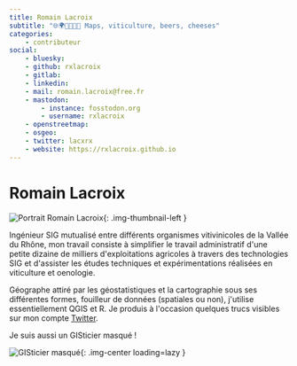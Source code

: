 ```yaml
---
title: Romain Lacroix
subtitle: "🌐🌍🍇🍷🍺🧀 Maps, viticulture, beers, cheeses"
categories:
    - contributeur
social:
    - bluesky:
    - github: rxlacroix
    - gitlab:
    - linkedin:
    - mail: romain.lacroix@free.fr
    - mastodon:
        - instance: fosstodon.org
        - username: rxlacroix
    - openstreetmap:
    - osgeo:
    - twitter: lacxrx
    - website: https://rxlacroix.github.io
---
```


# Romain Lacroix

<!-- --8<-- [start:author-sign-block] -->

![Portrait Romain Lacroix](https://cdn.geotribu.fr/img/articles-blog-rdp/articles/webmapping_avec_r/rl_225.jpg){: .img-thumbnail-left }

Ingénieur SIG mutualisé entre différents organismes vitivinicoles de la Vallée du Rhône, mon travail consiste à simplifier le travail administratif d'une petite dizaine de milliers d'exploitations agricoles à travers des technologies SIG et d'assister les études techniques et expérimentations réalisées en viticulture et oenologie.

Géographe attiré par les géostatistiques et la cartographie sous ses différentes formes, fouilleur de données (spatiales ou non), j'utilise essentiellement QGIS et R. Je produis à l'occasion quelques trucs visibles sur mon compte [Twitter](https://twitter.com/lacxrx).

Je suis aussi un GISticier masqué !

![GISticier masqué](https://cdn.geotribu.fr/img/articles-blog-rdp/articles/webmapping_avec_r/GISticier_masque_zorro.jpg "GISticier masqué"){: .img-center loading=lazy  }

<!-- --8<-- [end:author-sign-block] -->
